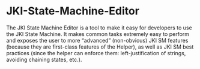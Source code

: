# JKI-State-Machine-Editor
The JKI State Machine Editor is a tool to make it easy for developers to use the JKI State Machine. It makes common tasks extremely easy to perform and exposes the user to more “advanced” (non-obvious) JKI SM features (because they are first-class features of the Helper), as well as JKI SM best practices (since the helper can enforce them: left-justification of strings, avoiding chaining states, etc.).
